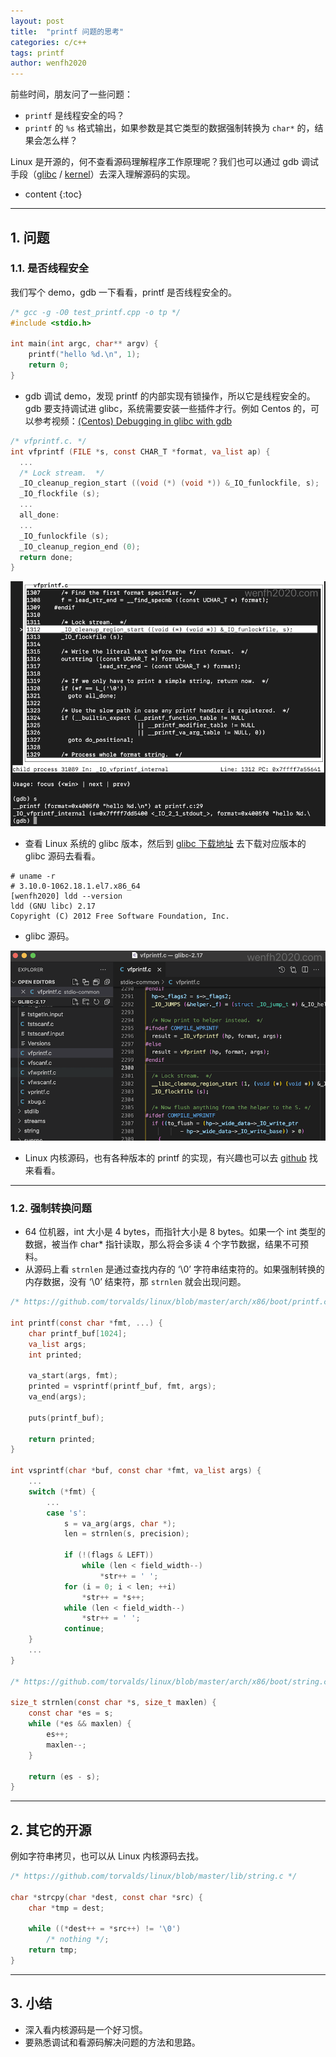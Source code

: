 ```yaml
---
layout: post
title:  "printf 问题的思考"
categories: c/c++
tags: printf
author: wenfh2020
---
```


前些时间，朋友问了一些问题：

* `printf` 是线程安全的吗？
* `printf` 的 `%s` 格式输出，如果参数是其它类型的数据强制转换为 `char*` 的，结果会怎么样？

Linux 是开源的，何不查看源码理解程序工作原理呢？我们也可以通过 gdb 调试手段（[glibc]( https://wenfh2020.com/2021/11/09/gdb-glibc/) / [kernel](https://wenfh2020.com/2021/06/23/vscode-gdb-debug-linux-kernel/)）去深入理解源码的实现。




* content
{:toc}

---

## 1. 问题

### 1.1. 是否线程安全

我们写个 demo，gdb 一下看看，printf 是否线程安全的。

```c
/* gcc -g -O0 test_printf.cpp -o tp */
#include <stdio.h>

int main(int argc, char** argv) {
    printf("hello %d.\n", 1);
    return 0;
}
```

* gdb 调试 demo，发现 printf 的内部实现有锁操作，所以它是线程安全的。gdb 要支持调试进 glibc，系统需要安装一些插件才行。例如 Centos 的，可以参考视频：[(Centos) Debugging in glibc with gdb](https://www.bilibili.com/video/BV1864y1i7PQ/)

```c
/* vfprintf.c. */
int vfprintf (FILE *s, const CHAR_T *format, va_list ap) {
  ...
  /* Lock stream.  */
  _IO_cleanup_region_start ((void (*) (void *)) &_IO_funlockfile, s);
  _IO_flockfile (s);
  ...
  all_done:
  ...
  _IO_funlockfile (s);
  _IO_cleanup_region_end (0);
  return done;
}
```

<div align=center><img src="/images/2021/2021-06-25-17-34-26.png" data-action="zoom"/></div>

* 查看 Linux 系统的 glibc 版本，然后到 [glibc 下载地址](https://ftp.gnu.org/gnu/glibc/) 去下载对应版本的 glibc 源码去看看。

```shell
# uname -r
# 3.10.0-1062.18.1.el7.x86_64
[wenfh2020] ldd --version
ldd (GNU libc) 2.17
Copyright (C) 2012 Free Software Foundation, Inc.
```

* glibc 源码。

<div align=center><img src="/images/2021/2021-06-25-17-49-52.png" data-action="zoom"/></div>

* Linux 内核源码，也有各种版本的 printf 的实现，有兴趣也可以去 [github](https://github.com/torvalds/linux) 找来看看。

---

### 1.2. 强制转换问题

* 64 位机器，int 大小是 4 bytes，而指针大小是 8 bytes。如果一个 int 类型的数据，被当作 char* 指针读取，那么将会多读 4 个字节数据，结果不可预料。
* 从源码上看 `strnlen` 是通过查找内存的 ‘\0’ 字符串结束符的。如果强制转换的内存数据，没有 ‘\0’ 结束符，那 `strnlen` 就会出现问题。

```c
/* https://github.com/torvalds/linux/blob/master/arch/x86/boot/printf.c */

int printf(const char *fmt, ...) {
    char printf_buf[1024];
    va_list args;
    int printed;

    va_start(args, fmt);
    printed = vsprintf(printf_buf, fmt, args);
    va_end(args);

    puts(printf_buf);

    return printed;
}

int vsprintf(char *buf, const char *fmt, va_list args) {
    ...
    switch (*fmt) {
        ...
        case 's':
            s = va_arg(args, char *);
            len = strnlen(s, precision);

            if (!(flags & LEFT))
                while (len < field_width--)
                    *str++ = ' ';
            for (i = 0; i < len; ++i)
                *str++ = *s++;
            while (len < field_width--)
                *str++ = ' ';
            continue;
    }
    ...
}

/* https://github.com/torvalds/linux/blob/master/arch/x86/boot/string.c */

size_t strnlen(const char *s, size_t maxlen) {
    const char *es = s;
    while (*es && maxlen) {
        es++;
        maxlen--;
    }

    return (es - s);
}
```

---

## 2. 其它的开源

例如字符串拷贝，也可以从 Linux 内核源码去找。

```c
/* https://github.com/torvalds/linux/blob/master/lib/string.c */

char *strcpy(char *dest, const char *src) {
    char *tmp = dest;

    while ((*dest++ = *src++) != '\0')
        /* nothing */;
    return tmp;
}
```

---

## 3. 小结

* 深入看内核源码是一个好习惯。
* 要熟悉调试和看源码解决问题的方法和思路。
